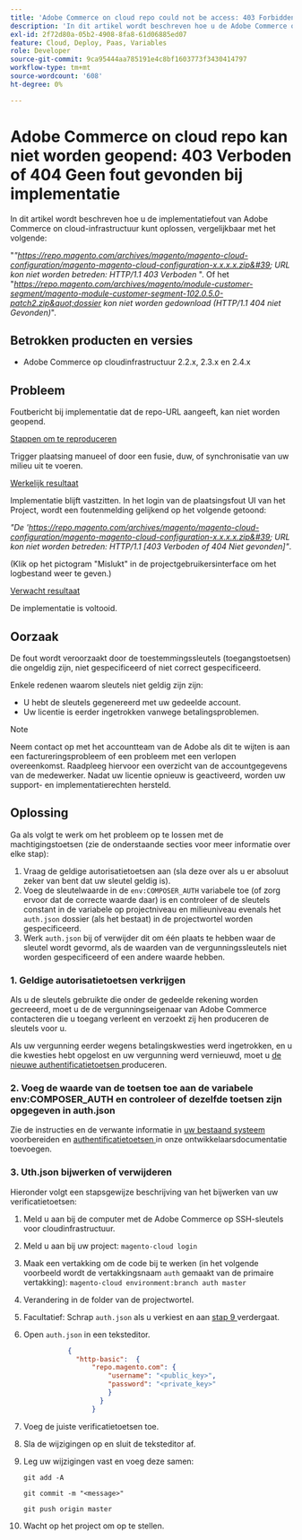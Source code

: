```yaml
---
title: 'Adobe Commerce on cloud repo could not be access: 403 Forbidden or 404 Not found error when implementation'
description: 'In dit artikel wordt beschreven hoe u de Adobe Commerce op een mislukte implementatiefout voor een cloudinfrastructuur kunt oplossen, net als in het volgende:'
exl-id: 2f72d80a-05b2-4908-8fa8-61d06885ed07
feature: Cloud, Deploy, Paas, Variables
role: Developer
source-git-commit: 9ca95444aa785191e4c8bf1603773f3430414797
workflow-type: tm+mt
source-wordcount: '608'
ht-degree: 0%

---
```


# Adobe Commerce on cloud repo kan niet worden geopend: 403 Verboden of 404 Geen fout gevonden bij implementatie

In dit artikel wordt beschreven hoe u de implementatiefout van Adobe Commerce on cloud-infrastructuur kunt oplossen, vergelijkbaar met het volgende:

&quot;*&quot;https://repo.magento.com/archives/magento/magento-cloud-configuration/magento-magento-cloud-configuration-x.x.x.x.zip&#39; URL kon niet worden betreden: HTTP/1.1 403 Verboden* &quot;. Of het &quot;*https://repo.magento.com/archives/magento/module-customer-segment/magento-module-customer-segment-102.0.5.0-patch2.zip&quot;dossier kon niet worden gedownload (HTTP/1.1 404 niet Gevonden)*&quot;.

## Betrokken producten en versies

* Adobe Commerce op cloudinfrastructuur 2.2.x, 2.3.x en 2.4.x

## Probleem

Foutbericht bij implementatie dat de repo-URL aangeeft, kan niet worden geopend.

<u> Stappen om te reproduceren </u>

Trigger plaatsing manueel of door een fusie, duw, of synchronisatie van uw milieu uit te voeren.

<u> Werkelijk resultaat </u>

Implementatie blijft vastzitten. In het login van de plaatsingsfout UI van het Project, wordt een foutenmelding gelijkend op het volgende getoond:

*&quot;De &#39;https://repo.magento.com/archives/magento/magento-cloud-configuration/magento-magento-cloud-configuration-x.x.x.x.zip&#39; URL kon niet worden betreden: HTTP/1.1 \[403 Verboden of 404 Niet gevonden\]&quot;*.

(Klik op het pictogram &quot;Mislukt&quot; in de projectgebruikersinterface om het logbestand weer te geven.)

<u> Verwacht resultaat </u>

De implementatie is voltooid.

## Oorzaak

De fout wordt veroorzaakt door de toestemmingssleutels (toegangstoetsen) die ongeldig zijn, niet gespecificeerd of niet correct gespecificeerd.

Enkele redenen waarom sleutels niet geldig zijn zijn:

* U hebt de sleutels gegenereerd met uw gedeelde account.
* Uw licentie is eerder ingetrokken vanwege betalingsproblemen.

>[!NOTE]
>
>Neem contact op met het accountteam van de Adobe als dit te wijten is aan een factureringsprobleem of een probleem met een verlopen overeenkomst. Raadpleeg hiervoor een overzicht van de accountgegevens van de medewerker. Nadat uw licentie opnieuw is geactiveerd, worden uw support- en implementatierechten hersteld.

## Oplossing

Ga als volgt te werk om het probleem op te lossen met de machtigingstoetsen (zie de onderstaande secties voor meer informatie over elke stap):

1. Vraag de geldige autorisatietoetsen aan (sla deze over als u er absoluut zeker van bent dat uw sleutel geldig is).
1. Voeg de sleutelwaarde in de `env:COMPOSER_AUTH` variabele toe (of zorg ervoor dat de correcte waarde daar) is en controleer of de sleutels constant in de variabele op projectniveau en milieuniveau evenals het `auth.json` dossier (als het bestaat) in de projectwortel worden gespecificeerd.
1. Werk `auth.json` bij of verwijder dit om één plaats te hebben waar de sleutel wordt gevormd, als de waarden van de vergunningssleutels niet worden gespecificeerd of een andere waarde hebben.

### 1. Geldige autorisatietoetsen verkrijgen

Als u de sleutels gebruikte die onder de gedeelde rekening worden gecreeerd, moet u de de vergunningseigenaar van Adobe Commerce contacteren die u toegang verleent en verzoekt zij hen produceren de sleutels voor u.

Als uw vergunning eerder wegens betalingskwesties werd ingetrokken, en u die kwesties hebt opgelost en uw vergunning werd vernieuwd, moet u [ de nieuwe authentificatietoetsen ](https://experienceleague.adobe.com/docs/commerce-operations/installation-guide/prerequisites/authentication-keys.html) produceren.

### 2. Voeg de waarde van de toetsen toe aan de variabele env:COMPOSER\_AUTH en controleer of dezelfde toetsen zijn opgegeven in auth.json

Zie de instructies en de verwante informatie in [ uw bestaand systeem ](https://devdocs.magento.com/cloud/setup/first-time-setup-import-prepare.html#auth-json) voorbereiden en [ authentificatietoetsen ](https://devdocs.magento.com/cloud/setup/first-time-setup-import-prepare.html#add-authentication-keys) in onze ontwikkelaarsdocumentatie toevoegen.

### 3. Uth.json bijwerken of verwijderen

Hieronder volgt een stapsgewijze beschrijving van het bijwerken van uw verificatietoetsen:

1. Meld u aan bij de computer met de Adobe Commerce op SSH-sleutels voor cloudinfrastructuur.
1. Meld u aan bij uw project: `magento-cloud login`
1. Maak een vertakking om de code bij te werken (in het volgende voorbeeld wordt de vertakkingsnaam `auth` gemaakt van de primaire vertakking):     `magento-cloud environment:branch auth master`
1. Verandering in de folder van de projectwortel.
1. Facultatief: Schrap `auth.json` als u verkiest en aan [ stap 9 ](#step9) verdergaat.
1. Open `auth.json` in een teksteditor.

   ```json
              {
                "http-basic":  {
                    "repo.magento.com": {
                        "username": "<public_key>",
                        "password": "<private_key>"
                        }
                      }
                    }
   ```

1. Voeg de juiste verificatietoetsen toe.
1. Sla de wijzigingen op en sluit de teksteditor af.
1. Leg uw wijzigingen vast en voeg deze samen:

   `git add -A`

   `git commit -m "<message>"`

   `git push origin master`
1. Wacht op het project om op te stellen.
